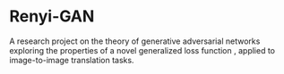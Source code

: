 # Renyi-GAN
A research project on the theory of generative adversarial networks exploring the properties of a novel generalized loss function , applied to image-to-image translation tasks.
